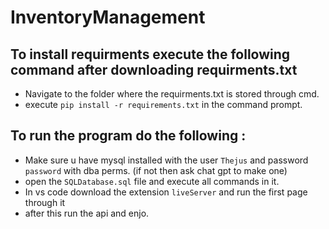 # InventoryManagement

## To install requirments execute the following command after downloading requirments.txt
  - Navigate to the folder where the requirments.txt is stored through cmd.
  - execute `pip install -r requirements.txt` in the command prompt.
 
## To run the program do the following :
  - Make sure u have mysql installed with the user `Thejus` and password `password` with dba perms. (if not then ask chat gpt to make one)
  - open the `SQLDatabase.sql` file and execute all commands in it.
  - In vs code download the extension `liveServer` and run the first page through it
  - after this run the api and enjo.
